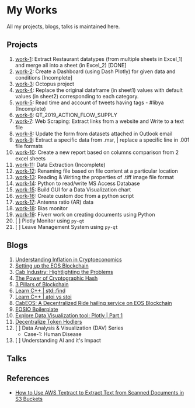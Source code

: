 # My Works
All my projects, blogs, talks is maintained here.

## Projects
1. [work-1](https://github.com/abhi3700/work-1): Extract Restaurant datatypes (from multiple sheets in Excel_1) and merge all into a sheet (in Excel_2) [DONE]
1. [work-2](https://github.com/abhi3700/work-2): Create a Dashboard (using Dash Plotly) for given data and conditions [Incomplete]
1. [work-3](https://github.com/abhi3700/work-3): Octopus project
1. [work-4](https://github.com/abhi3700/work-4): Replace the original dataframe (in sheet1) values with default values (in sheet2) corresponding to each category.
1. [work-5](https://github.com/abhi3700/work-5): Read time and account of tweets having tags - #libya (Incomplete)
1. [work-6](https://github.com/abhi3700/work-6): QT_2019_ACTION_FLOW_SUPPLY
1. [work-7](https://github.com/abhi3700/work-7): Web Scraping: Extract links from a website and Write to a text file
1. [work-8](https://github.com/abhi3700/work-8): Update the form from datasets attached in Outlook email
1. [work-9](https://github.com/abhi3700/work-9): Extract a specific data from .msr, | replace a specific line in .001 file formats
1. [work-10](https://github.com/abhi3700/work-10): Create a new report based on columns comparison from 2 excel sheets
1. [work-11](https://github.com/abhi3700/work-11): Data Extraction (Incomplete)
1. [work-12](https://github.com/abhi3700/work-12): Renaming file based on file content at a particular location
1. [work-13](https://github.com/abhi3700/work-13): Reading &amp; Writing the properties of .tiff image file format
1. [work-14](https://github.com/abhi3700/work-14): Python to read/write MS Access Database
1. [work-15](https://github.com/abhi3700/work-15): Build GUI for a Data Visualization chart
1. [work-16](https://github.com/abhi3700/work-16): Create custom doc from a python script
1. [work-17](https://github.com/abhi3700/work-17): Antenna ratio (AR) data
1. [work-18](https://github.com/abhi3700/work-18): Bias monitor
1. [work-19](https://github.com/abhi3700/work-19): Fiverr work on creating documents using Python
1. [ ] Plotly Monitor using `py-qt`
1. [ ] Leave Management System using `py-qt`

## Blogs
1. [Understanding Inflation in Cryptoeconomics](https://medium.com/coinmonks/understanding-inflation-in-cryptoeconomics-163162f4107e)
1. [Setting up the EOS Blockchain](https://medium.com/coinmonks/setting-up-the-eos-blockchain-5cd98f99eb84)
1. [Cab Industry: Hightlighting the Problems](https://medium.com/@abhi3700/cab-industry-hightlighting-the-problems-6dc76ae9919b)
1. [The Power of Cryptographic Hash](https://medium.com/@abhi3700/the-power-of-cryptographic-hash-6f6b3c1c34d7)
1. [3 Pillars of Blockchain](https://medium.com/coinmonks/3-pillars-of-blockchain-dd2ce976d1cd)
1. [Learn C++ | std::find](https://medium.com/@abhi3700/learn-c-std-find-770654e4c32d)
1. [Learn C++ | atoi vs stoi](https://medium.com/@abhi3700/learn-c-atoi-vs-stoi-f82bb0948f7e)
1. [CabEOS: A Decentralized Ride hailing service on EOS Blockchain](https://medium.com/@abhi3700/cabeos-f9ead531332b)
1. [EOSIO Boilerplate](https://medium.com/@abhi3700/eosio-boilerplate-ebbccf843d29)
1. [Explore Data Visualization tool: Plotly | Part 1](https://medium.com/analytics-vidhya/explore-data-visualization-tool-plotly-part-1-75896e116c18)
1. [Decentralize Token Hodlers](https://medium.com/@abhi3700/decentralize-token-hodlers-7d149c2a2704)
1. [ ] Data Analysis & Visualization (DAV) Series
    - Case-1: Human Disease
1. [ ] Understanding AI and it's Impact


## Talks


## References
* [How to Use AWS Textract to Extract Text from Scanned Documents in S3 Buckets](https://hackernoon.com/how-to-use-aws-textract-to-extract-text-from-scanned-documents-in-s3-buckets-5f85e8ba0a37)
